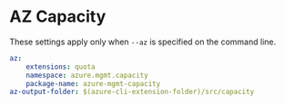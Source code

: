 # AZ Capacity

These settings apply only when `--az` is specified on the command line.

``` yaml $(az)
az:
    extensions: quota
    namespace: azure.mgmt.capacity
    package-name: azure-mgmt-capacity
az-output-folder: $(azure-cli-extension-folder)/src/capacity
```
